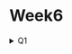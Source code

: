 # Week6
<details>
  <summary>Q1</summary>
    <div markdown="1">
      <ul>
<li>1.OX 퀴즈</li>
        <ul>
        <li>앵커와 피벗은 같은 기능을 한다. x</li>
        <li>피벗을 왼쪽 상단으로 설정하면, UI 요소는 화면의 왼쪽 상단을 기준으로 위치가 고정된다. O</li>
        <li>피벗을 UI 요소의 중심에 설정하면, 회전 시 UI 요소가 중심을 기준으로 회전한다. O</li>
        </ul>
  <li>2. 게임의 상단바와 같이 화면에 특정 영역에 꽉 차게 구성되는 UI와 화면의 특정 영역에 특정한 크기로 등장하는 UI의 앵커 구성이 어떻게 다른 지 설명해보세요.</li>
        <ul>
     <li>특정구역 꽉차게 구성하는 UI : 앵커를 좌우에 두어서 채운다. 화면이 커지거나 작아져도 해당 UI는 좌우로 찢어진 앵커에 맞춰 좌우로 길게 구성된다.</li>
     <li>특정 영역에 특정한 크기 : 특정 구역에 피벗을 위치시킨다. 예를들어 우하단에 딱 붙어있는 UI의 경우 우하단에 앵커를 두면 화면크기가 달라져도 해당 크기를 유지한다. 만약 비율을 유지시키고 싶으면 앵커를 해당하는 위치에 찢어두고 Left,Top,Right,Bottom을 각각 1로 지정하면 앵커에 맞게 커진다. 이에 맞추면 화면이 달라져도 전체 캔버스 비율에 맞춰서 크기가 고정된다.</li>
        </ul>
  <li>3. 돌아다니는 몬스터의 HP 바와 늘 고정되어있는 플레이어의 HP바는 Canvas 컴포넌트의 어떤 설정이 달라질 지 생각해보세요.</li>
        <ul>
     <li>돌아다니는 몬스터의 HP바의 경우 캠버스를 월드포지션으로 지정하여 월드 맵 자체에서 움직일 수 있게 한다. 
고정되어있는 HP바는 Screen Space로 렌더모드를 지정하여 화면상에 존재하게 한다.</li>
     <li>이때 Canvas Scaler의 ScaleMode를 ScaleWithScreenSize로 지정하여 화면 비율에 맞춰 같이 변할 수 있게 한다.
</li>
        </ul>
<li>4. 게임이 길어지니 힘이 듭니다. 게임을 일시정지하는 버튼을 만들어봅시다.</li>
        <ul>
  <li>일시정지버튼, 계속버튼, 그리고 일시정지시 화면에 불투명한 검은 판을 설치하여 화면이 정지되었음을 알려준다.</li>
  <li>Pause스크립트를 작성.</li>
          <ul>
            <li>버튼과 판넬을 키고끄면서 타임스케일 값을 조절하여 일시정지시킨다.</li>
            <li>UI매니저를 만들어 Pause를 넣고 이벤트를 만든다.</li>
            <li>플레이어의 Input을 담당하는 InputController스크립트에서 canMove, canLook 변수를 작성하고 각 이벤트에 해당하는 함수를 이벤트에 등록시킨다.</li>
          </ul>
        </ul>
        </ul>
    </div>
</details>



